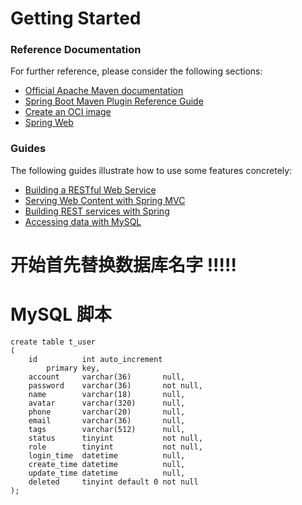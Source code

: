 # Getting Started

### Reference Documentation

For further reference, please consider the following sections:

* [Official Apache Maven documentation](https://maven.apache.org/guides/index.html)
* [Spring Boot Maven Plugin Reference Guide](https://docs.spring.io/spring-boot/docs/2.7.18/maven-plugin/reference/html/)
* [Create an OCI image](https://docs.spring.io/spring-boot/docs/2.7.18/maven-plugin/reference/html/#build-image)
* [Spring Web](https://docs.spring.io/spring-boot/docs/2.7.18/reference/htmlsingle/index.html#web)

### Guides

The following guides illustrate how to use some features concretely:

* [Building a RESTful Web Service](https://spring.io/guides/gs/rest-service/)
* [Serving Web Content with Spring MVC](https://spring.io/guides/gs/serving-web-content/)
* [Building REST services with Spring](https://spring.io/guides/tutorials/rest/)
* [Accessing data with MySQL](https://spring.io/guides/gs/accessing-data-mysql/)

# 开始首先替换数据库名字 !!!!!

# MySQL 脚本
```mysql
create table t_user
(
    id          int auto_increment
        primary key,
    account     varchar(36)       null,
    password    varchar(36)       not null,
    name        varchar(18)       null,
    avatar      varchar(320)      null,
    phone       varchar(20)       null,
    email       varchar(36)       null,
    tags        varchar(512)      null,
    status      tinyint           not null,
    role        tinyint           not null,
    login_time  datetime          null,
    create_time datetime          null,
    update_time datetime          null,
    deleted     tinyint default 0 not null
);

```
